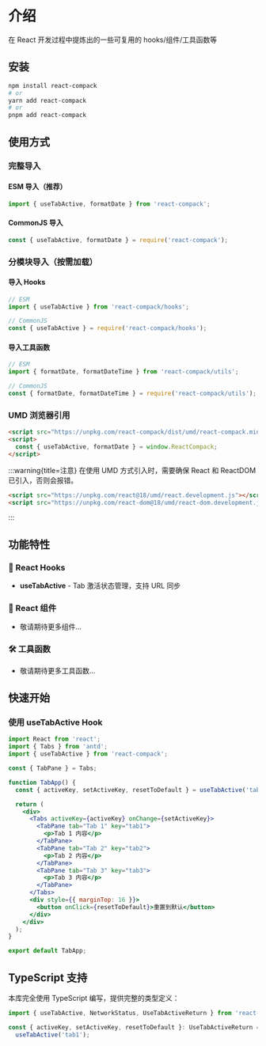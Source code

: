 # 介绍

在 React 开发过程中提炼出的一些可复用的 hooks/组件/工具函数等

## 安装

```bash
npm install react-compack
# or
yarn add react-compack
# or
pnpm add react-compack
```

## 使用方式

### 完整导入

#### ESM 导入（推荐）

```javascript
import { useTabActive, formatDate } from 'react-compack';
```

#### CommonJS 导入

```javascript
const { useTabActive, formatDate } = require('react-compack');
```

### 分模块导入（按需加载）

#### 导入 Hooks

```javascript
// ESM
import { useTabActive } from 'react-compack/hooks';

// CommonJS
const { useTabActive } = require('react-compack/hooks');
```

#### 导入工具函数

```javascript
// ESM
import { formatDate, formatDateTime } from 'react-compack/utils';

// CommonJS
const { formatDate, formatDateTime } = require('react-compack/utils');
```

### UMD 浏览器引用

```html
<script src="https://unpkg.com/react-compack/dist/umd/react-compack.min.js"></script>
<script>
  const { useTabActive, formatDate } = window.ReactCompack;
</script>
```

<!--注意 提示 react react-dom 也需要引入 -->

:::warning{title=注意}
在使用 UMD 方式引入时，需要确保 React 和 ReactDOM 已引入，否则会报错。

```html
<script src="https://unpkg.com/react@18/umd/react.development.js"></script>
<script src="https://unpkg.com/react-dom@18/umd/react-dom.development.js"></script>
```

:::

## 功能特性

### 🎣 React Hooks

- **useTabActive** - Tab 激活状态管理，支持 URL 同步

### 🧩 React 组件

- 敬请期待更多组件...

### 🛠️ 工具函数

- 敬请期待更多工具函数...

## 快速开始

### 使用 useTabActive Hook

```jsx
import React from 'react';
import { Tabs } from 'antd';
import { useTabActive } from 'react-compack';

const { TabPane } = Tabs;

function TabApp() {
  const { activeKey, setActiveKey, resetToDefault } = useTabActive('tab1');

  return (
    <div>
      <Tabs activeKey={activeKey} onChange={setActiveKey}>
        <TabPane tab="Tab 1" key="tab1">
          <p>Tab 1 内容</p>
        </TabPane>
        <TabPane tab="Tab 2" key="tab2">
          <p>Tab 2 内容</p>
        </TabPane>
        <TabPane tab="Tab 3" key="tab3">
          <p>Tab 3 内容</p>
        </TabPane>
      </Tabs>
      <div style={{ marginTop: 16 }}>
        <button onClick={resetToDefault}>重置到默认</button>
      </div>
    </div>
  );
}

export default TabApp;
```

## TypeScript 支持

本库完全使用 TypeScript 编写，提供完整的类型定义：

```typescript
import { useTabActive, NetworkStatus, UseTabActiveReturn } from 'react-compack';

const { activeKey, setActiveKey, resetToDefault }: UseTabActiveReturn =
  useTabActive('tab1');
```
